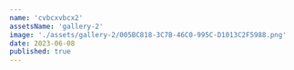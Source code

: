 ```yaml
---
name: 'cvbcxvbcx2'
assetsName: 'gallery-2'
image: './assets/gallery-2/005BC818-3C7B-46C0-995C-D1013C2F5988.png'
date: 2023-06-08
published: true
---
```

